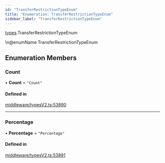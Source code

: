 ```yaml
---
id: "TransferRestrictionTypeEnum"
title: "Enumeration: TransferRestrictionTypeEnum"
sidebar_label: "TransferRestrictionTypeEnum"
---
```


[types](../../../modules/Types/Types.md).TransferRestrictionTypeEnum

\n@enumName TransferRestrictionTypeEnum

## Enumeration Members

### Count

• **Count** = ``"Count"``

#### Defined in

[middleware/typesV2.ts:53890](https://github.com/PolymeshAssociation/polymesh-sdk/blob/15be87e8/src/middleware/typesV2.ts#L53890)

___

### Percentage

• **Percentage** = ``"Percentage"``

#### Defined in

[middleware/typesV2.ts:53891](https://github.com/PolymeshAssociation/polymesh-sdk/blob/15be87e8/src/middleware/typesV2.ts#L53891)
